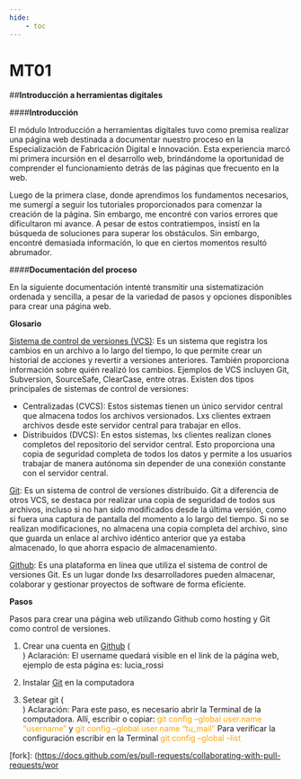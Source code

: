 ```yaml
---
hide:
    - toc
---
```


# MT01

##**Introducción a herramientas digitales**

####**Introducción**

El módulo Introducción a herramientas digitales tuvo como premisa realizar una página web destinada a documentar nuestro proceso en la Especialización de Fabricación Digital e Innovación. Esta experiencia marcó mi primera incursión en el desarrollo web, brindándome la oportunidad de comprender el funcionamiento detrás de las páginas que frecuento en la web. 

Luego de la primera clase, donde aprendimos los fundamentos necesarios, me sumergí a seguir los  tutoriales proporcionados para comenzar la creación de la página. Sin embargo, me encontré con varios errores que dificultaron mi avance. A pesar de estos contratiempos, insistí en la búsqueda de soluciones para superar los obstáculos. Sin embargo, encontré demasiada información, lo que en ciertos momentos resultó abrumador. 

####**Documentación del proceso**

En la siguiente documentación intenté transmitir una sistematización ordenada y sencilla, a pesar de la variedad de pasos y opciones disponibles para crear una página web. 

**Glosario**

[Sistema de control de versiones (VCS)]: Es un sistema que registra los cambios en un archivo a lo largo del tiempo, lo que permite crear un historial de acciones y revertir a versiones anteriores. También proporciona información sobre quién realizó los cambios. Ejemplos de VCS incluyen Git, Subversion, SourceSafe, ClearCase, entre otras. 
Existen dos tipos principales de sistemas de control de versiones: 

- Centralizadas (CVCS): Estos sistemas tienen un único servidor central que almacena todos los archivos versionados. Lxs clientes extraen archivos desde este servidor central para trabajar en ellos. 
- Distribuidos (DVCS): En estos sistemas, lxs clientes realizan clones completos del repositorio del servidor central. Esto proporciona una copia de seguridad completa de todos los datos y permite a los usuarios trabajar de manera autónoma sin depender de una conexión constante con el servidor central. 

[Git]: Es un sistema de control de versiones distribuido. Git a diferencia de otros VCS, se destaca por realizar una copia de seguridad de todos sus archivos, incluso si no han sido modificados desde la última versión, como si fuera una captura de pantalla del momento a lo largo del tiempo. Si no se realizan modificaciones, no almacena una copia completa del archivo, sino que guarda un enlace al archivo idéntico anterior que ya estaba almacenado, lo que ahorra espacio de almacenamiento. 

[Github]: Es una plataforma en línea que utiliza el sistema de control de versiones Git. Es un lugar donde lxs desarrolladores pueden almacenar, colaborar y gestionar proyectos de software de forma eficiente.


**Pasos**

Pasos para crear una página web utilizando Github como hosting y Git como control de versiones.

1. Crear una cuenta en [Github](https://docs.github.com) (<br>)
Aclaración: El username quedará visible en el link de la página web, ejemplo de esta página es: lucia_rossi 
2. Instalar [Git](https://git-scm.com/) en la computadora

3. Setear git (<br>)
Aclaración: Para este paso, es necesario abrir la Terminal de la computadora. Allí, escribir o copiar: <font color='orange'>git config –global user.name “username”</font> y <font color='orange'>git config –global user.name “tu_mail”</font> 
Para verificar la configuración escribir en la Terminal <font color='orange'>git config –global –list</font>





[Sistema de control de versiones (VCS)]: (https://git-scm.com/book/en/v2/Getting-Started-About-Version-Control)
[Git]: (https://git-scm.com/video/what-is-git)
[Github]:(https://docs.github.com/es/get-started)
[SSH]:(https://docs.github.com/es/authentication/connecting-to-github-with-ssh/adding-a-new-ssh-key-to-your-github-account)
[fork]: (https://docs.github.com/es/pull-requests/collaborating-with-pull-requests/wor